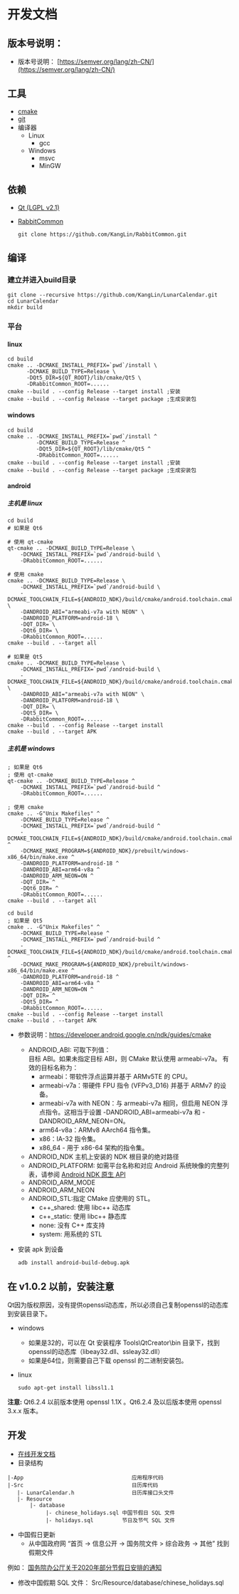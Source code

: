 # 开发文档

## 版本号说明：

- 版本号说明： [https://semver.org/lang/zh-CN/](https://semver.org/lang/zh-CN/)

## 工具

+ [cmake](https://cmake.org)
+ [git](https://git-scm.com/)
+ 编译器
  - Linux
    - gcc
  - Windows
    - msvc
    - MinGW

## 依赖  

+ [Qt (LGPL v2.1)](https://www.qt.io/)
+ [RabbitCommon](https://github.com/KangLin/RabbitCommon) 
  
      git clone https://github.com/KangLin/RabbitCommon.git

## 编译

### 建立并进入build目录

    git clone --recursive https://github.com/KangLin/LunarCalendar.git
    cd LunarCalendar
    mkdir build

### 平台

#### linux
    
    cd build
    cmake .. -DCMAKE_INSTALL_PREFIX=`pwd`/install \
          -DCMAKE_BUILD_TYPE=Release \
          -DQt5_DIR=${QT_ROOT}/lib/cmake/Qt5 \
          -DRabbitCommon_ROOT=......
    cmake --build . --config Release --target install ;安装
    cmake --build . --config Release --target package ;生成安装包
        
#### windows
    
    cd build
    cmake .. -DCMAKE_INSTALL_PREFIX=`pwd`/install ^
             -DCMAKE_BUILD_TYPE=Release ^
             -DQt5_DIR=${QT_ROOT}/lib/cmake/Qt5 ^
             -DRabbitCommon_ROOT=......
    cmake --build . --config Release --target install ;安装
    cmake --build . --config Release --target package ;生成安装包

#### android

##### 主机是 linux

    cd build
    # 如果是 Qt6
    
    # 使用 qt-cmake
    qt-cmake .. -DCMAKE_BUILD_TYPE=Release \
        -DCMAKE_INSTALL_PREFIX=`pwd`/android-build \
        -DRabbitCommon_ROOT=......

    # 使用 cmake
    cmake .. -DCMAKE_BUILD_TYPE=Release \
        -DCMAKE_INSTALL_PREFIX=`pwd`/android-build \
        -DCMAKE_TOOLCHAIN_FILE=${ANDROID_NDK}/build/cmake/android.toolchain.cmake \
        -DANDROID_ABI="armeabi-v7a with NEON" \
        -DANDROID_PLATFORM=android-18 \
        -DQT_DIR= \
        -DQt6_DIR= \
        -DRabbitCommon_ROOT=......
    cmake --build . --target all

    # 如果是 Qt5
    cmake .. -DCMAKE_BUILD_TYPE=Release \
        -DCMAKE_INSTALL_PREFIX=`pwd`/android-build \
        -DCMAKE_TOOLCHAIN_FILE=${ANDROID_NDK}/build/cmake/android.toolchain.cmake \
        -DANDROID_ABI="armeabi-v7a with NEON" \
        -DANDROID_PLATFORM=android-18 \
        -DQT_DIR= \
        -DQt5_DIR= \
        -DRabbitCommon_ROOT=......
    cmake --build . --config Release --target install
    cmake --build . --target APK
    
##### 主机是 windows

    ; 如果是 Qt6
    ; 使用 qt-cmake
    qt-cmake .. -DCMAKE_BUILD_TYPE=Release ^
        -DCMAKE_INSTALL_PREFIX=`pwd`/android-build ^
        -DRabbitCommon_ROOT=......

    ; 使用 cmake
    cmake .. -G"Unix Makefiles" ^
        -DCMAKE_BUILD_TYPE=Release ^
        -DCMAKE_INSTALL_PREFIX=`pwd`/android-build ^
        -DCMAKE_TOOLCHAIN_FILE=${ANDROID_NDK}/build/cmake/android.toolchain.cmake ^
        -DCMAKE_MAKE_PROGRAM=${ANDROID_NDK}/prebuilt/windows-x86_64/bin/make.exe ^
        -DANDROID_PLATFORM=android-18 ^
        -DANDROID_ABI=arm64-v8a ^
        -DANDROID_ARM_NEON=ON ^
        -DQT_DIR= ^
        -DQt6_DIR= ^
        -DRabbitCommon_ROOT=......
    cmake --build . --target all

    cd build
    ; 如果是 Qt5
    cmake .. -G"Unix Makefiles" ^
        -DCMAKE_BUILD_TYPE=Release ^
        -DCMAKE_INSTALL_PREFIX=`pwd`/android-build ^
        -DCMAKE_TOOLCHAIN_FILE=${ANDROID_NDK}/build/cmake/android.toolchain.cmake ^
        -DCMAKE_MAKE_PROGRAM=${ANDROID_NDK}/prebuilt/windows-x86_64/bin/make.exe ^
        -DANDROID_PLATFORM=android-18 ^
        -DANDROID_ABI=arm64-v8a ^
        -DANDROID_ARM_NEON=ON ^
        -DQT_DIR= ^
        -DQt5_DIR= ^
        -DRabbitCommon_ROOT=......
    cmake --build . --config Release --target install
    cmake --build . --target APK

- 参数说明：https://developer.android.google.cn/ndk/guides/cmake
  + ANDROID_ABI: 可取下列值：  
目标 ABI。如果未指定目标 ABI，则 CMake 默认使用 armeabi-v7a。
有效的目标名称为：  
    - armeabi：带软件浮点运算并基于 ARMv5TE 的 CPU。
    - armeabi-v7a：带硬件 FPU 指令 (VFPv3_D16) 并基于 ARMv7 的设备。
    - armeabi-v7a with NEON：与 armeabi-v7a 相同，但启用 NEON 浮点指令。这相当于设置 -DANDROID_ABI=armeabi-v7a 和 -DANDROID_ARM_NEON=ON。
    - arm64-v8a：ARMv8 AArch64 指令集。
    - x86：IA-32 指令集。
    - x86_64 - 用于 x86-64 架构的指令集。
  + ANDROID_NDK <path> 主机上安装的 NDK 根目录的绝对路径
  + ANDROID_PLATFORM: 如需平台名称和对应 Android 系统映像的完整列表，请参阅 [Android NDK 原生 API](https://developer.android.google.cn/ndk/guides/stable_apis.html)
  + ANDROID_ARM_MODE
  + ANDROID_ARM_NEON
  + ANDROID_STL:指定 CMake 应使用的 STL。 
    - c++_shared: 使用 libc++ 动态库
    - c++_static: 使用 libc++ 静态库
    - none: 没有 C++ 库支持
    - system: 用系统的 STL
- 安装 apk 到设备
    
      adb install android-build-debug.apk 

## 在 v1.0.2 以前，安装注意

Qt因为版权原因，没有提供openssl动态库，所以必须自己复制openssl的动态库到安装目录下。

+ windows
  - 如果是32的，可以在 Qt 安装程序 Tools\QtCreator\bin 目录下，找到openssl的动态库（libeay32.dll、ssleay32.dll）
  - 如果是64位，则需要自己下载 openssl 的二进制安装包。
+ linux

      sudo apt-get install libssl1.1

**注意:** Qt6.2.4 以前版本使用 openssl 1.1X 。Qt6.2.4 及以后版本使用 openssl 3.x.x 版本。

## 开发

- [在线开发文档](https://kanglin.github.io/LunarCalendar/html/index.html)
- 目录结构

```
|-App                                  应用程序代码
|-Src                                  日历库代码
   |- LunarCalendar.h                  日历库接口头文件
   |- Resource
       |- database
            |- chinese_holidays.sql 中国节假日 SQL 文件
            |- holidays.sql         节日及节气 SQL 文件
```

- 中国假日更新
  - 从中国政府网 “首页 → 信息公开 → 国务院文件 > 综合政务 → 其他” 找到假期文件
  
例如： [国务院办公厅关于2020年部分节假日安排的通知](http://www.gov.cn/zhengce/content/2019-11/21/content_5454164.htm)

  - 修改中国假期 SQL 文件： Src/Resource/database/chinese_holidays.sql
